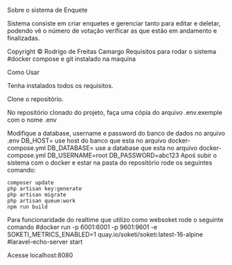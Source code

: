 Sobre o sistema de Enquete

Sistema consiste em criar enquetes e gerenciar tanto para editar e deletar, podendo vê o número de votação verificar as que estão em andamento e finalizadas.

Copyright © Rodrigo de Freitas Camargo
Requisitos para rodar o sistema
    #docker compose e git instalado na maquina
    
Como Usar

Tenha instalados todos os requisitos.

Clone o repositório.

No repositório clonado do projeto, faça uma cópia do arquivo .env.exemple com o nome .env

Modifique a database, username e password do banco de dados no arquivo .env
    DB_HOST= use host do banco que esta no arquivo docker-compose.yml 
    DB_DATABASE= use a database que esta no arquivo docker-compose.yml 
    DB_USERNAME=root
    DB_PASSWORD=abc123
Apoś subir o sistema com o docker e estar na pasta do repositório rode os seguintes comando:

    composer update
    php artisan key:generate
    php artisan migrate 
    php artisan queue:work
    npm run build
Para funcionaridade do realtime que utilizo como websoket 
rode o seguinte comando
#docker run -p 6001:6001 -p 9601:9601 -e SOKETI_METRICS_ENABLED=1 quay.io/soketi/soketi:latest-16-alpine
#laravel-echo-server start 

Acesse localhost:8080
